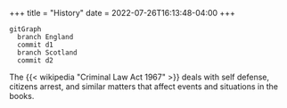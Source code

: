 +++
title = "History"
date = 2022-07-26T16:13:48-04:00
+++

```mermaid
gitGraph
  branch England
  commit d1
  branch Scotland
  commit d2 
```

[^d1]: Romans pulled out of Britain.[^200623-1]  While Hadrian's wall isn't
    technically the furthest north they ever went, it seems to be the furthest
    consistently controlled, and probably represents the northern bounds of
    Christianity. Note, that bit about Christianity is pure speculation on my
    part.  Interestingly, the oldest known "split-nib metal dip pen" dates
    fromaround then.[^200816-1]   

[^d2]: The Norse raiders imposed paganism in the areas they controlled,
    starting sometime around 800 through apparently the 10th
    century.[^200623-5]

[^200623-1]: {{< wikipedia "Hadrian's Wall" >}} Last viewed 2020-06-23.

[^200816-1]: {{< wikipedia "Dip pen" >}} Last Edited 2020-07-24. Last Viewed 2020-08-16

[^modeline]: # vim: shiftwidth=2:tabstop=2:expandtab 

The {{< wikipedia "Criminal Law Act 1967" >}} deals with self defense, citizens arrest, and similar matters that affect events and situations in the books. 
